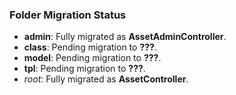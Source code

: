 ### Folder Migration Status
- **admin**: Fully migrated as **AssetAdminController**.
- **class**: Pending migration to **???**.
- **model**: Pending migration to **???**.
- **tpl**: Pending migration to **???**.
- *root*: Fully migrated as **AssetController**.